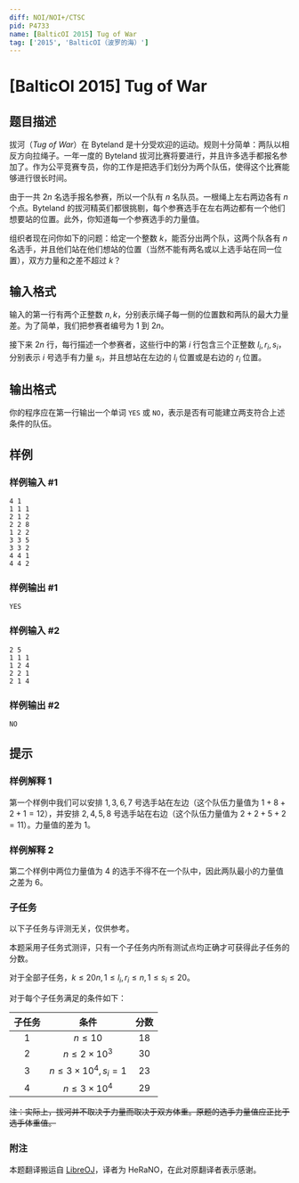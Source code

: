 ```yaml
---
diff: NOI/NOI+/CTSC
pid: P4733
name: [BalticOI 2015] Tug of War
tag: ['2015', 'BalticOI（波罗的海）']
---
```

# [BalticOI 2015] Tug of War
## 题目描述

拔河（*Tug of War*）在 Byteland 是十分受欢迎的运动。规则十分简单：两队以相反方向拉绳子。一年一度的 Byteland 拔河比赛将要进行，并且许多选手都报名参加了。作为公平竞赛专员，你的工作是把选手们划分为两个队伍，使得这个比赛能够进行很长时间。

由于一共 $2n$ 名选手报名参赛，所以一个队有 $n$ 名队员。一根绳上左右两边各有 $n$ 个点。Byteland 的拔河精英们都很挑剔，每个参赛选手在左右两边都有一个他们想要站的位置。此外，你知道每一个参赛选手的力量值。

组织者现在问你如下的问题：给定一个整数 $k$，能否分出两个队，这两个队各有 $n$ 名选手，并且他们站在他们想站的位置（当然不能有两名或以上选手站在同一位置），双方力量和之差不超过 $k$？
## 输入格式

输入的第一行有两个正整数 $n,k$，分别表示绳子每一侧的位置数和两队的最大力量差。为了简单，我们把参赛者编号为 $1$ 到 $2n$。

接下来 $2n$ 行，每行描述一个参赛者，这些行中的第 $i$ 行包含三个正整数 $l_i,r_i,s_i$，分别表示 $i$ 号选手有力量 $s_i$，并且想站在左边的 $l_i$ 位置或是右边的 $r_i$ 位置。
## 输出格式

你的程序应在第一行输出一个单词 `YES` 或 `NO`，表示是否有可能建立两支符合上述条件的队伍。
## 样例

### 样例输入 #1
```
4 1
1 1 1
2 1 2
2 2 8
1 2 2
3 3 5
3 3 2
4 4 1
4 4 2
```
### 样例输出 #1
```
YES
```
### 样例输入 #2
```
2 5
1 1 1
1 2 4
2 2 1
2 1 4
```
### 样例输出 #2
```
NO
```
## 提示

### 样例解释 1

第一个样例中我们可以安排 $1,3,6,7$ 号选手站在左边（这个队伍力量值为 $1+8+2+1=12$），并安排 $2,4,5,8$ 号选手站在右边（这个队伍力量值为 $2+2+5+2=11$）。力量值的差为 $1$。

### 样例解释 2

第二个样例中两位力量值为 $4$ 的选手不得不在一个队中，因此两队最小的力量值之差为 $6$。

### 子任务

以下子任务与评测无关，仅供参考。

本题采用子任务式测评，只有一个子任务内所有测试点均正确才可获得此子任务的分数。

对于全部子任务，$k\le 20n,1\le l_i,r_i\le n,1\le s_i\le 20$。

对于每个子任务满足的条件如下：

| 子任务 |           条件            | 分数 |
| :----: | :-----------------------: | :--: |
|  $1$   |         $n\le 10$         | $18$ |
|  $2$   |    $n\le 2\times 10^3$    | $30$ |
|  $3$   | $n\le 3\times 10^4,s_i=1$ | $23$ |
|  $4$   |    $n\le 3\times 10^4$    | $29$ |

~~注：实际上，拔河并不取决于力量而取决于双方体重。原题的选手力量值应正比于选手体重值。~~

### 附注

本题翻译搬运自 [LibreOJ](https://loj.ac/problem/2707)，译者为 HeRaNO，在此对原翻译者表示感谢。
